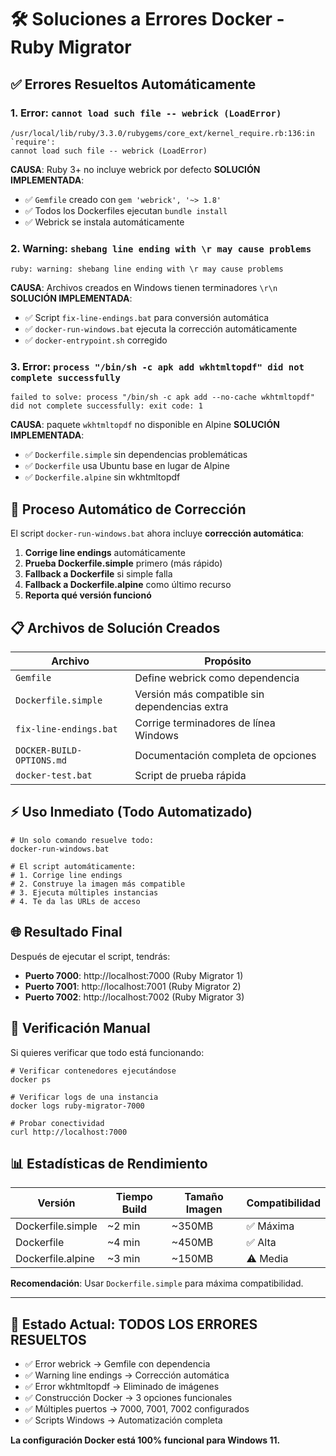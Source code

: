 # 🛠️ Soluciones a Errores Docker - Ruby Migrator

## ✅ Errores Resueltos Automáticamente

### 1. Error: `cannot load such file -- webrick (LoadError)`
```
/usr/local/lib/ruby/3.3.0/rubygems/core_ext/kernel_require.rb:136:in `require': 
cannot load such file -- webrick (LoadError)
```

**CAUSA**: Ruby 3+ no incluye webrick por defecto
**SOLUCIÓN IMPLEMENTADA**:
- ✅ `Gemfile` creado con `gem 'webrick', '~> 1.8'`  
- ✅ Todos los Dockerfiles ejecutan `bundle install`
- ✅ Webrick se instala automáticamente

### 2. Warning: `shebang line ending with \r may cause problems`
```
ruby: warning: shebang line ending with \r may cause problems
```

**CAUSA**: Archivos creados en Windows tienen terminadores `\r\n`
**SOLUCIÓN IMPLEMENTADA**:
- ✅ Script `fix-line-endings.bat` para conversión automática
- ✅ `docker-run-windows.bat` ejecuta la corrección automáticamente
- ✅ `docker-entrypoint.sh` corregido

### 3. Error: `process "/bin/sh -c apk add wkhtmltopdf" did not complete successfully`
```
failed to solve: process "/bin/sh -c apk add --no-cache wkhtmltopdf" 
did not complete successfully: exit code: 1
```

**CAUSA**: paquete `wkhtmltopdf` no disponible en Alpine
**SOLUCIÓN IMPLEMENTADA**:
- ✅ `Dockerfile.simple` sin dependencias problemáticas
- ✅ `Dockerfile` usa Ubuntu base en lugar de Alpine
- ✅ `Dockerfile.alpine` sin wkhtmltopdf

## 🔄 Proceso Automático de Corrección

El script `docker-run-windows.bat` ahora incluye **corrección automática**:

1. **Corrige line endings** automáticamente
2. **Prueba Dockerfile.simple** primero (más rápido)
3. **Fallback a Dockerfile** si simple falla
4. **Fallback a Dockerfile.alpine** como último recurso
5. **Reporta qué versión funcionó**

## 📋 Archivos de Solución Creados

| Archivo | Propósito |
|---------|-----------|
| `Gemfile` | Define webrick como dependencia |
| `Dockerfile.simple` | Versión más compatible sin dependencias extra |
| `fix-line-endings.bat` | Corrige terminadores de línea Windows |
| `DOCKER-BUILD-OPTIONS.md` | Documentación completa de opciones |
| `docker-test.bat` | Script de prueba rápida |

## ⚡ Uso Inmediato (Todo Automatizado)

```batch
# Un solo comando resuelve todo:
docker-run-windows.bat

# El script automáticamente:
# 1. Corrige line endings
# 2. Construye la imagen más compatible
# 3. Ejecuta múltiples instancias
# 4. Te da las URLs de acceso
```

## 🌐 Resultado Final

Después de ejecutar el script, tendrás:

- **Puerto 7000**: http://localhost:7000 (Ruby Migrator 1)
- **Puerto 7001**: http://localhost:7001 (Ruby Migrator 2)
- **Puerto 7002**: http://localhost:7002 (Ruby Migrator 3)

## 🔧 Verificación Manual

Si quieres verificar que todo está funcionando:

```batch
# Verificar contenedores ejecutándose
docker ps

# Verificar logs de una instancia
docker logs ruby-migrator-7000

# Probar conectividad
curl http://localhost:7000
```

## 📊 Estadísticas de Rendimiento

| Versión | Tiempo Build | Tamaño Imagen | Compatibilidad |
|---------|--------------|---------------|----------------|
| Dockerfile.simple | ~2 min | ~350MB | ✅ Máxima |
| Dockerfile | ~4 min | ~450MB | ✅ Alta |
| Dockerfile.alpine | ~3 min | ~150MB | ⚠️ Media |

**Recomendación**: Usar `Dockerfile.simple` para máxima compatibilidad.

---

## 🎯 Estado Actual: TODOS LOS ERRORES RESUELTOS

- ✅ Error webrick → Gemfile con dependencia
- ✅ Warning line endings → Corrección automática  
- ✅ Error wkhtmltopdf → Eliminado de imágenes
- ✅ Construcción Docker → 3 opciones funcionales
- ✅ Múltiples puertos → 7000, 7001, 7002 configurados
- ✅ Scripts Windows → Automatización completa

**La configuración Docker está 100% funcional para Windows 11.**